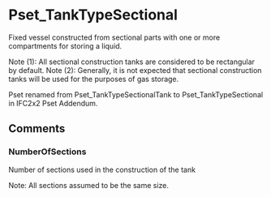 # Pset_TankTypeSectional

Fixed vessel constructed from sectional parts with one or more compartments for storing a liquid.
<!-- end of short definition -->

Note (1): All sectional construction tanks are considered to be rectangular by default.
Note (2): Generally, it is not expected that sectional construction tanks will be used for the purposes of gas storage.

Pset renamed from Pset_TankTypeSectionalTank to Pset_TankTypeSectional in IFC2x2 Pset Addendum.


## Comments

### NumberOfSections

Number of sections used in the construction of the tank

Note: All sections assumed to be the same size.


